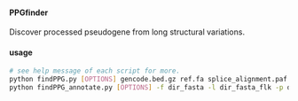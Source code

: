 #### PPGfinder

Discover processed pseudogene from long structural variations.

#### usage

```sh 
# see help message of each script for more. 
python findPPG.py [OPTIONS] gencode.bed.gz ref.fa splice_alignment.paf   # append gene structure info to paf lines (PPGpaf); alignment is longSVs to a gene reference.
python findPPG_annotate.py [OPTIONS] -f dir_fasta -l dir_fasta_flk -p dir_PPGpaf -o output_name --nb_exons 2  # recover TSD, polyA and etc info and dump into a tsv. This script is shared for record purposes.
```
